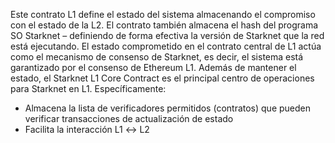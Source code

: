 Este contrato L1 define el estado del sistema almacenando el compromiso con el estado de la L2. El contrato también almacena el hash del programa SO Starknet – definiendo de forma efectiva la versión de Starknet que la red está ejecutando. El estado comprometido en el contrato central de L1 actúa como el mecanismo de consenso de Starknet, es decir, el sistema está garantizado por el consenso de Ethereum L1. Además de mantener el estado, el Starknet L1 Core Contract es el principal centro de operaciones para Starknet en L1. Específicamente:

* Almacena la lista de verificadores permitidos (contratos) que pueden verificar transacciones de actualización de estado
* Facilita la interacción L1 ↔️ L2